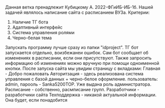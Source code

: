 Данная ветка пренадлежит Кубицкому А. 2022-ФГиИБ-ИБ-1б.
Нашей задачей являлось написание сайта с расписанием ВУЗа.
Критерии:
1) Наличие ТГ бота
2) Адаптивный интерфейс
3) Система управления ролями
4) Черно-белая тема

Запускать программу лучше сразу из папки "idproject".
ТГ бот запускается отдельно, воизбежанеи ошибок. Сам бот сообщает об изменениях в расписании, если они присутствуют. Также запросить информацию об изменениях можно вручную при помощи одноименной кнопки.
После запуска сайта мы увидим страницу с вкладками:
Главная - Добро пожаловать
Авторитзация - здесь реализована система управления с базой данных + черно-белое оформление.
пользователь: admin, парооль - Sanka5200TOP. Уже выдана роль администратора.
Расписание - собственно, расмписание групп.
Разработчики - разработчики сайта
Техподдержка - никакой актуальной информации. Она будет, если понадобится